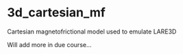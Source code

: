 # 3d_cartesian_mf
Cartesian magnetofrictional model used to emulate LARE3D

Will add more in due course...
